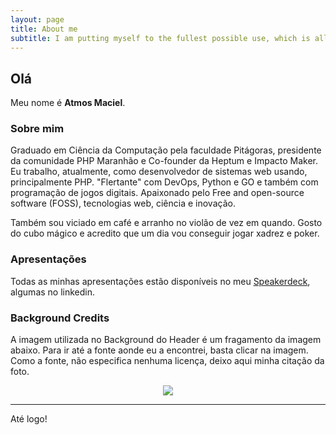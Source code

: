 ```yaml
---
layout: page
title: About me
subtitle: I am putting myself to the fullest possible use, which is all I think that any conscious entity can ever hope to do. HAL 9000
---
```


## Olá

Meu nome é **Atmos Maciel**.

### Sobre mim

Graduado em Ciência da Computação pela faculdade Pitágoras, presidente da comunidade PHP Maranhão e Co-founder da Heptum e Impacto Maker. Eu trabalho, atualmente, como desenvolvedor de sistemas web usando, principalmente PHP. "Flertante" com DevOps, Python e GO e também com programação de jogos digitais. Apaixonado pelo Free and open-source software (FOSS), tecnologias web, ciência e inovação.

Também sou viciado em café e arranho no violão de vez em quando. Gosto do cubo mágico e acredito que um dia vou conseguir jogar xadrez e poker.

### Apresentações

Todas as minhas apresentações estão disponíveis no meu <a target="_blank" href="https://speakerdeck.com/atmosmaciel">Speakerdeck</a>, algumas no linkedin.

### Background Credits

A imagem utilizada no Background do Header é um fragamento da imagem abaixo. Para ir até a fonte aonde eu a encontrei, basta clicar na imagem. Como a fonte, não especifica nenhuma licença, deixo aqui minha citação da foto.

<center>
    <a href='https://wall.alphacoders.com/big.php?i=403441'><img src='https://images8.alphacoders.com/403/403441.gif'></a>
</center>

--------------------------------------------------

Até logo!

